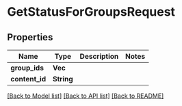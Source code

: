 # GetStatusForGroupsRequest

## Properties

Name | Type | Description | Notes
------------ | ------------- | ------------- | -------------
**group_ids** | **Vec<i64>** |  | 
**content_id** | **String** |  | 

[[Back to Model list]](../README.md#documentation-for-models) [[Back to API list]](../README.md#documentation-for-api-endpoints) [[Back to README]](../README.md)


